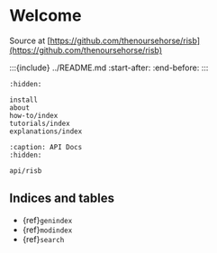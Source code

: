 # Welcome

Source at [https://github.com/thenoursehorse/risb](https://github.com/thenoursehorse/risb)

:::{include} ../README.md
:start-after: <!-- INDEX-START -->
:end-before: <!-- INDEX-END -->
:::

```{toctree}
:hidden:

install
about
how-to/index
tutorials/index
explanations/index
```

```{toctree}
:caption: API Docs
:hidden:
 
api/risb
```

## Indices and tables

- {ref}`genindex`
- {ref}`modindex`
- {ref}`search`